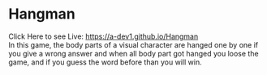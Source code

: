 # Hangman
Click Here to see Live: https://a-dev1.github.io/Hangman &nbsp;  
In this game, the body parts of a visual character are hanged one by one if you give a wrong answer and when all body part got hanged you loose the game, and if you guess the word before than you will win. 

